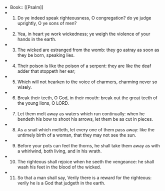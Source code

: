 - Book:: [[Psalm]]
- 1. Do ye indeed speak righteousness, O congregation? do ye judge uprightly, O ye sons of men?
- 2. Yea, in heart ye work wickedness; ye weigh the violence of your hands in the earth.
- 3. The wicked are estranged from the womb: they go astray as soon as they be born, speaking lies.
- 4. Their poison is like the poison of a serpent: they are like the deaf adder that stoppeth her ear;
- 5. Which will not hearken to the voice of charmers, charming never so wisely.
- 6. Break their teeth, O God, in their mouth: break out the great teeth of the young lions, O LORD.
- 7. Let them melt away as waters which run continually: when he bendeth his bow to shoot his arrows, let them be as cut in pieces.
- 8. As a snail which melteth, let every one of them pass away: like the untimely birth of a woman, that they may not see the sun.
- 9. Before your pots can feel the thorns, he shall take them away as with a whirlwind, both living, and in his wrath.
- 10. The righteous shall rejoice when he seeth the vengeance: he shall wash his feet in the blood of the wicked.
- 11. So that a man shall say, Verily there is a reward for the righteous: verily he is a God that judgeth in the earth.
